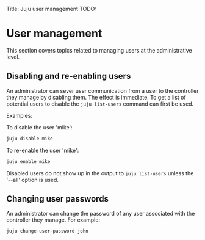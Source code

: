 Title: Juju user management
TODO: 


# User management

This section covers topics related to managing users at the administrative
level.


## Disabling and re-enabling users

An administrator can sever user communication from a user to the controller
they manage by disabling them. The effect is immediate. To get a list of
potential users to disable the `juju list-users` command can first be used.

Examples:

To disable the user 'mike':

```bash
juju disable mike
```

To re-enable the user 'mike':

```bash
juju enable mike
```

Disabled users do not show up in the output to `juju list-users` unless the
'--all' option is used.


## Changing user passwords

An administrator can change the password of any user associated with the
controller they manage. For example:

```bash
juju change-user-password john
```
